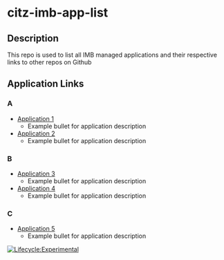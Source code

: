
# citz-imb-app-list
## Description
This repo is used to list all IMB managed applications and their respective links to other repos on Github
## Application Links
### A
- [Application 1](http://github.com/citz-imb-app1)
   - Example bullet for application description
- [Application 2](http://github.com/citz-imb-app2)
   - Example bullet for application description

### B
- [Application 3](http://github.com/citz-imb-app3)
   - Example bullet for application description
- [Application 4](http://github.com/citz-imb-app4)
   - Example bullet for application description
   
### C
- [Application 5](http://github.com/citz-imb-app5)
   - Example bullet for application description

[![Lifecycle:Experimental](https://img.shields.io/badge/Lifecycle-Experimental-339999)](<Redirect-URL>)